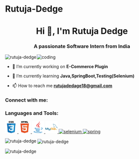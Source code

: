 # Rutuja-Dedge
<h1 align="center">Hi 👋, I'm Rutuja Dedge</h1>
<h3 align="center">A passionate Software Intern from India</h3>
<img align="right" alt="coding" width="400"src="https://user-images.githubusercontent.com/55389276/140866485-8fb1c876-9a8f-4d6a-98dc-08c4981eaf70.gif">
<p align="left"> <img src="https://komarev.com/ghpvc/?username=rutuja-dedge&label=Profile%20views&color=0e75b6&style=flat" alt="rutuja-dedge" /> </p>

- 🔭 I’m currently working on **E-Commerce Plugin**

- 🌱 I’m currently learning **Java,SpringBoot,Testing(Selenium)**

- 📫 How to reach me **rutujadedage18@gmail.com**

<h3 align="left">Connect with me:</h3>
<p align="left">
</p>

<h3 align="left">Languages and Tools:</h3>
<p align="left"> <a href="https://www.w3schools.com/css/" target="_blank" rel="noreferrer"> <img src="https://raw.githubusercontent.com/devicons/devicon/master/icons/css3/css3-original-wordmark.svg" alt="css3" width="40" height="40"/> </a> <a href="https://www.w3.org/html/" target="_blank" rel="noreferrer"> <img src="https://raw.githubusercontent.com/devicons/devicon/master/icons/html5/html5-original-wordmark.svg" alt="html5" width="40" height="40"/> </a> <a href="https://www.java.com" target="_blank" rel="noreferrer"> <img src="https://raw.githubusercontent.com/devicons/devicon/master/icons/java/java-original.svg" alt="java" width="40" height="40"/> </a> <a href="https://www.mysql.com/" target="_blank" rel="noreferrer"> <img src="https://raw.githubusercontent.com/devicons/devicon/master/icons/mysql/mysql-original-wordmark.svg" alt="mysql" width="40" height="40"/> </a> <a href="https://www.selenium.dev" target="_blank" rel="noreferrer"> <img src="https://raw.githubusercontent.com/detain/svg-logos/780f25886640cef088af994181646db2f6b1a3f8/svg/selenium-logo.svg" alt="selenium" width="40" height="40"/> </a> <a href="https://spring.io/" target="_blank" rel="noreferrer"> <img src="https://www.vectorlogo.zone/logos/springio/springio-icon.svg" alt="spring" width="40" height="40"/> </a> </p>

<p><img align="left" src="https://github-readme-stats.vercel.app/api/top-langs?username=rutuja-dedge&show_icons=true&locale=en&layout=compact" alt="rutuja-dedge" /></p>

<p>&nbsp;<img align="center" src="https://github-readme-stats.vercel.app/api?username=rutuja-dedge&show_icons=true&locale=en" alt="rutuja-dedge" /></p>

<p><img align="center" src="https://github-readme-streak-stats.herokuapp.com/?user=rutuja-dedge&" alt="rutuja-dedge" /></p>
